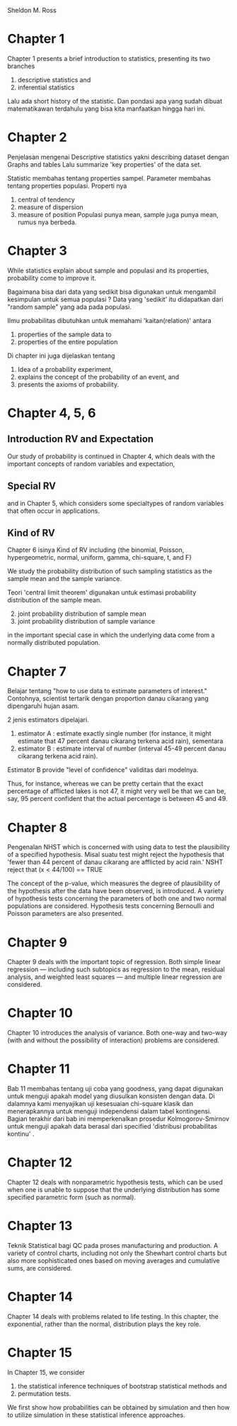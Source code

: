Sheldon M. Ross

# Chapter 1 
Chapter 1 presents a brief introduction to statistics, presenting its two branches 
1. descriptive statistics and 
2. inferential statistics

Lalu ada short history of the statistic. Dan pondasi apa yang sudah dibuat matematikawan terdahulu yang bisa kita manfaatkan hingga hari ini.

# Chapter 2
Penjelasan mengenai Descriptive statistics yakni describing dataset dengan Graphs and tables
Lalu summarize 'key properties' of the data set.

Statistic membahas tentang properties sampel. 
Parameter membahas tentang properties populasi.
Properti nya
1. central of tendency
2. measure of dispersion
3. measure of position
Populasi punya mean, sample juga punya mean, rumus nya berbeda. 

# Chapter 3
While statistics explain about sample and populasi and its properties, probability come to improve it. 

Bagaimana bisa dari data yang sedikit bisa digunakan untuk mengambil kesimpulan untuk semua populasi ?
Data yang 'sedikit' itu didapatkan dari "random sample" yang ada pada populasi.

Ilmu probabilitas dibutuhkan untuk memahami 'kaitan(relation)' antara
1. properties of the sample data
to 
2. properties of the entire population

Di chapter ini juga dijelaskan tentang
1. Idea of a probability experiment, 
2. explains the concept of the probability of an event, and 
3. presents the axioms of probability.

# Chapter 4, 5, 6

## Introduction RV and Expectation
Our study of probability is continued in Chapter 4, which deals with the important concepts of random variables and expectation, 

## Special RV
and in Chapter 5, which considers some specialtypes of random variables that often occur in applications. 

## Kind of RV
Chapter 6 isinya Kind of RV including 
{the binomial, Poisson, hypergeometric, normal, uniform, gamma, chi-square, t, and F}

We study the probability distribution of such sampling statistics as the sample mean and the sample variance. 

Teori 'central limit theorem' digunakan untuk estimasi  probability distribution of the sample mean.

2. joint probability distribution of sample mean 
3. joint probability distribution of sample variance

in the important special case in which the underlying data come from a normally distributed population.

# Chapter 7
Belajar tentang
"how to use data to estimate parameters of interest." 
Contohnya, scientist tertarik dengan 
proportion danau cikarang yang dipengaruhi hujan asam.

2 jenis estimators dipelajari.

1. estimator A : estimate exactly single number (for instance, it might estimate that 47 percent danau cikarang terkena acid rain), 
sementara 
2. estimator B : estimate interval of number (interval 45-49 percent danau cikarang terkena acid rain). 

Estimator B provide "level of confidence" validitas dari modelnya. 

Thus, for instance, whereas we can be pretty certain that the exact percentage of afflicted lakes is not 47, it might very well be that we can be, say, 95 percent confident that the actual percentage is between 45 and 49.

# Chapter 8
Pengenalan NHST which is concerned with using data to test the plausibility of a specified hypothesis. 
Misal suatu test might reject the hypothesis that 
'fewer than 44 percent of danau cikarang are afflicted by acid rain.'
NSHT reject that (x < 44/100) == TRUE

The concept of the p-value, which measures the degree of plausibility of the hypothesis after the data have been observed, is introduced. 
A variety of hypothesis tests concerning the parameters of both one and two normal populations are considered.
Hypothesis tests concerning Bernoulli and Poisson parameters are also presented.

# Chapter 9 
Chapter 9 deals with the important topic of regression. 
Both simple linear regression — including such subtopics as regression to the mean, residual analysis, and weighted least squares — and multiple linear regression are considered.

# Chapter 10
Chapter 10 introduces the analysis of variance. Both one-way and two-way (with and without the possibility of interaction) problems are considered.

# Chapter 11
Bab 11 membahas tentang uji coba yang goodness, yang dapat digunakan untuk menguji apakah model yang diusulkan konsisten dengan data.
Di dalamnya kami menyajikan uji kesesuaian chi-square klasik dan menerapkannya untuk menguji independensi dalam tabel kontingensi. 
Bagian terakhir dari bab ini memperkenalkan prosedur Kolmogorov-Smirnov untuk menguji apakah data berasal dari specified 'distribusi probabilitas kontinu' .

# Chapter 12
Chapter 12 deals with nonparametric hypothesis tests, which can be used when one is unable to suppose that the underlying distribution has some specified parametric
form (such as normal).

# Chapter 13
Teknik Statistical bagi QC pada proses manufacturing and production.
A variety of control charts, including not only the Shewhart control charts but also more sophisticated ones based on moving averages and cumulative sums, are considered.

# Chapter 14
Chapter 14 deals with problems related to life testing. In this chapter, the exponential, rather than the normal, distribution plays the key role.

# Chapter 15
In Chapter 15, we consider 
1. the statistical inference techniques of bootstrap statistical methods and 
2. permutation tests. 

We first show how probabilities can be obtained by simulation and then how to utilize simulation in these statistical inference approaches.
